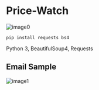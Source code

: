# Price-Watch

![image0](https://github.com/AntonKanug/Price-Watch/tree/master/assets/logoTitle.png)


```
pip install requests bs4
```
Python 3, BeautifulSoup4, Requests


## Email Sample  

![image1](https://github.com/AntonKanug/Price-Watch/blob/master/assets/sample.png)

